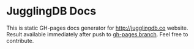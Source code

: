 # JugglingDB Docs

This is static GH-pages docs generator for http://jugglingdb.co website. Result available immediately after push to [gh-pages branch](https://github.com/jugglingdb/docs/blob/gh-pages). Feel free to contribute.

